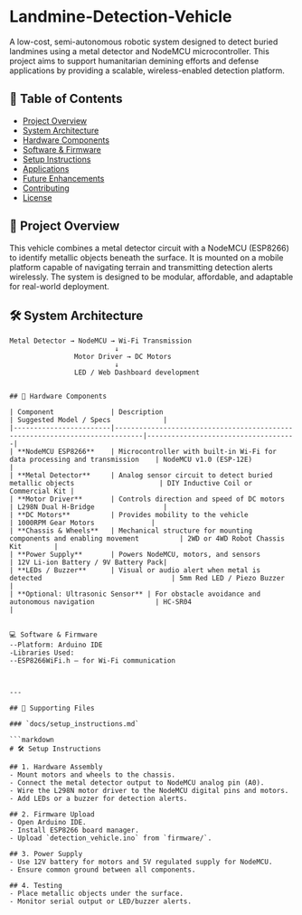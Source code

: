 # Landmine-Detection-Vehicle
A low-cost, semi-autonomous robotic system designed to detect buried landmines using a metal detector and NodeMCU microcontroller. This project aims to support humanitarian demining efforts and defense applications by providing a scalable, wireless-enabled detection platform.

   
## 📌 Table of Contents
- [Project Overview](#project-overview)
- [System Architecture](#system-architecture)
- [Hardware Components](#hardware-components)
- [Software & Firmware](#software--firmware)
- [Setup Instructions](#setup-instructions)
- [Applications](#applications)
- [Future Enhancements](#future-enhancements)
- [Contributing](#contributing)
- [License](#license)


## 🧭 Project Overview

This vehicle combines a metal detector circuit with a NodeMCU (ESP8266) to identify metallic objects beneath the surface. It is mounted on a mobile platform capable of navigating terrain and transmitting detection alerts wirelessly. The system is designed to be modular, affordable, and adaptable for real-world deployment.


## 🛠️ System Architecture

```plaintext
Metal Detector → NodeMCU → Wi-Fi Transmission
                          ↓
                Motor Driver → DC Motors
                          ↓
                LED / Web Dashboard development


## 🔩 Hardware Components

| Component              | Description                                                                 | Suggested Model / Specs             |
|------------------------|-----------------------------------------------------------------------------|-------------------------------------|
| **NodeMCU ESP8266**    | Microcontroller with built-in Wi-Fi for data processing and transmission    | NodeMCU v1.0 (ESP-12E)              |
| **Metal Detector**     | Analog sensor circuit to detect buried metallic objects                     | DIY Inductive Coil or Commercial Kit |
| **Motor Driver**       | Controls direction and speed of DC motors                                   | L298N Dual H-Bridge                 |
| **DC Motors**          | Provides mobility to the vehicle                                            | 1000RPM Gear Motors              |
| **Chassis & Wheels**   | Mechanical structure for mounting components and enabling movement          | 2WD or 4WD Robot Chassis Kit        |
| **Power Supply**       | Powers NodeMCU, motors, and sensors                                         | 12V Li-ion Battery / 9V Battery Pack|
| **LEDs / Buzzer**      | Visual or audio alert when metal is detected                                | 5mm Red LED / Piezo Buzzer          |
| **Optional: Ultrasonic Sensor** | For obstacle avoidance and autonomous navigation               | HC-SR04                             |


💻 Software & Firmware
--Platform: Arduino IDE
-Libraries Used:
--ESP8266WiFi.h – for Wi-Fi communication



---

## 📄 Supporting Files

### `docs/setup_instructions.md`

```markdown
# 🛠️ Setup Instructions

## 1. Hardware Assembly
- Mount motors and wheels to the chassis.
- Connect the metal detector output to NodeMCU analog pin (A0).
- Wire the L298N motor driver to the NodeMCU digital pins and motors.
- Add LEDs or a buzzer for detection alerts.

## 2. Firmware Upload
- Open Arduino IDE.
- Install ESP8266 board manager.
- Upload `detection_vehicle.ino` from `firmware/`.

## 3. Power Supply
- Use 12V battery for motors and 5V regulated supply for NodeMCU.
- Ensure common ground between all components.

## 4. Testing
- Place metallic objects under the surface.
- Monitor serial output or LED/buzzer alerts.

